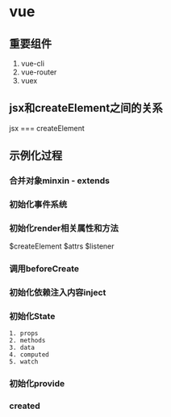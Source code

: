 # vue
## 重要组件
1. vue-cli
2. vue-router
3. vuex
## jsx和createElement之间的关系
jsx === createElement
## 示例化过程
### 合并对象minxin - extends
### 初始化事件系统
### 初始化render相关属性和方法
$createElement $attrs $listener
### 调用beforeCreate
### 初始化依赖注入内容inject
### 初始化State
    1. props
    2. methods
    3. data
    4. computed
    5. watch
### 初始化provide
### created
### 